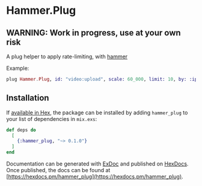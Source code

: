 # Hammer.Plug

## WARNING: Work in progress, use at your own risk


A plug helper to apply rate-limiting, with
[hammer](https://github.com/ExHammer/hammer)

Example:

```elixir
plug Hammer.Plug, id: "video:upload", scale: 60_000, limit: 10, by: :ip
```

## Installation

If [available in Hex](https://hex.pm/docs/publish), the package can be installed
by adding `hammer_plug` to your list of dependencies in `mix.exs`:

```elixir
def deps do
  [
    {:hammer_plug, "~> 0.1.0"}
  ]
end
```

Documentation can be generated with [ExDoc](https://github.com/elixir-lang/ex_doc)
and published on [HexDocs](https://hexdocs.pm). Once published, the docs can
be found at [https://hexdocs.pm/hammer_plug](https://hexdocs.pm/hammer_plug).
